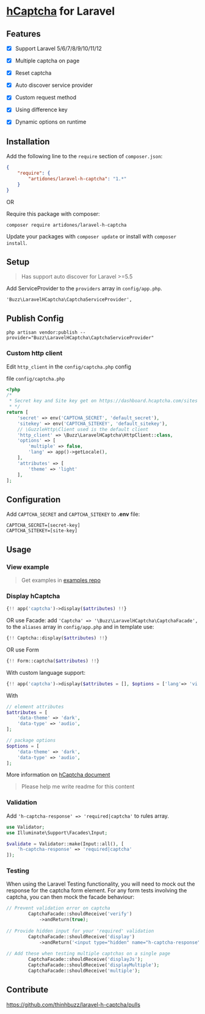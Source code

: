 # [hCaptcha](https://www.hcaptcha.com) for Laravel

## Features

- [x]  Support Laravel 5/6/7/8/9/10/11/12

- [x] Multiple captcha on page

- [x] Reset captcha

- [x] Auto discover service provider

- [x] Custom request method

- [x] Using difference key

- [x] Dynamic options on runtime

## Installation

Add the following line to the `require` section of `composer.json`:

```json
{
    "require": {
        "artidones/laravel-h-captcha": "1.*"
    }
}
```

OR

Require this package with composer:
```
composer require artidones/laravel-h-captcha
```

Update your packages with ```composer update``` or install with ```composer install```.

## Setup

> Has support auto discover for Laravel >=5.5

Add ServiceProvider to the `providers` array in `config/app.php`.

```
'Buzz\LaravelHCaptcha\CaptchaServiceProvider',
```

## Publish Config

```
php artisan vendor:publish --provider="Buzz\LaravelHCaptcha\CaptchaServiceProvider"
```

### Custom http client

Edit ``http_client`` in the ``config/captcha.php`` config

file ``config/captcha.php``

```php
<?php
/*
 * Secret key and Site key get on https://dashboard.hcaptcha.com/sites
 * */
return [
    'secret' => env('CAPTCHA_SECRET', 'default_secret'),
    'sitekey' => env('CAPTCHA_SITEKEY', 'default_sitekey'),
    // \GuzzleHttp\Client used is the default client
    'http_client' => \Buzz\LaravelHCaptcha\HttpClient::class,
    'options' => [
        'multiple' => false,
        'lang' => app()->getLocale(),
    ],
    'attributes' => [
        'theme' => 'light'
    ],
];
```

## Configuration

Add `CAPTCHA_SECRET` and `CAPTCHA_SITEKEY` to **.env** file:

```
CAPTCHA_SECRET=[secret-key]
CAPTCHA_SITEKEY=[site-key]
```

## Usage

### View example
> Get examples in [examples repo](https://github.com/thinhbuzz/laravel-h-captcha-examples/tree/master/resources/views)


### Display hCaptcha

```php
{!! app('captcha')->display($attributes) !!}
```

OR use Facade: add `'Captcha' => '\Buzz\LaravelHCaptcha\CaptchaFacade',` to the `aliases` array in `config/app.php` and in template use:

```php
{!! Captcha::display($attributes) !!}
```
OR use Form

```php
{!! Form::captcha($attributes) !!}
```
With custom language support:
```php
{!! app('captcha')->display($attributes = [], $options = ['lang'=> 'vi']) !!}
```

With

```php
// element attributes
$attributes = [
    'data-theme' => 'dark',
    'data-type' => 'audio',
];
```
```php
// package options
$options = [
    'data-theme' => 'dark',
    'data-type'	=> 'audio',
];
```

More information on [hCaptcha document](https://docs.hcaptcha.com/)
> Please help me write readme for this content

### Validation

Add `'h-captcha-response' => 'required|captcha'` to rules array.

```php
use Validator;
use Illuminate\Support\Facades\Input;

$validate = Validator::make(Input::all(), [
    'h-captcha-response' => 'required|captcha'
]);
```

### Testing

When using the Laravel Testing functionality, you will need to mock out the response for the captcha form element.
For any form tests involving the captcha, you can then mock the facade behaviour:

```php
// Prevent validation error on captcha
        CaptchaFacade::shouldReceive('verify')
            ->andReturn(true);
            
// Provide hidden input for your 'required' validation
        CaptchaFacade::shouldReceive('display')
            ->andReturn('<input type="hidden" name="h-captcha-response" value="1" />');
            
// Add these when testing multiple captchas on a single page
        CaptchaFacade::shouldReceive('displayJs');
        CaptchaFacade::shouldReceive('displayMultiple');
        CaptchaFacade::shouldReceive('multiple');
```

## Contribute

https://github.com/thinhbuzz/laravel-h-captcha/pulls

